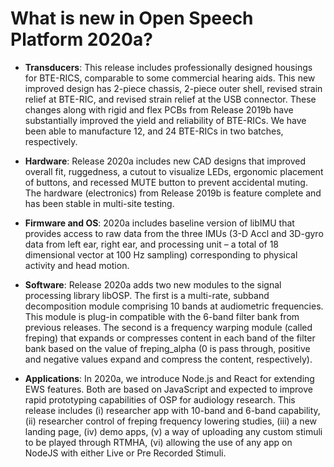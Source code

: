 # What is new in Open Speech Platform 2020a? #
* **Transducers**: This release includes professionally designed housings for BTE-RICS, comparable to some commercial hearing aids. This new improved design has 2-piece chassis, 2-piece outer shell, revised strain relief at BTE-RIC, and revised strain relief at the USB connector. These changes along with rigid and flex PCBs from Release 2019b have substantially improved the yield and reliability of BTE-RICs. We have been able to manufacture 12, and 24 BTE-RICs in two batches, respectively.  

* **Hardware**: Release 2020a includes new CAD designs that improved overall fit, ruggedness, a cutout to visualize LEDs, ergonomic placement of buttons, and recessed MUTE button to prevent accidental muting. The hardware (electronics) from Release 2019b is feature complete and has been stable in multi-site testing.  

* **Firmware and OS**: 2020a includes baseline version of libIMU that provides access to raw data from the three IMUs (3-D Accl and 3D-gyro data from left  ear, right ear, and processing unit – a total of 18 dimensional vector at 100 Hz sampling) corresponding to physical activity and head motion.  

* **Software**: Release 2020a adds two new modules to the signal processing library libOSP. The first is a multi-rate, subband decomposition module comprising 10 bands at audiometric frequencies.  This module is plug-in compatible with the 6-band filter bank from previous releases. The second is a frequency warping module (called freping) that expands or compresses content in each band of the filter bank based on the value of freping_alpha (0 is pass through, positive and negative values expand and compress the content, respectively). 

* **Applications**: In 2020a, we introduce Node.js and React for extending EWS features. Both are based on JavaScript and expected to improve rapid prototyping capabilities of OSP for audiology research. This release includes (i) researcher app with 10-band and 6-band capability, (ii) researcher control of freping frequency lowering studies, (iii) a new landing page, (iv) demo apps, (v) a way of uploading any custom stimuli to be played through RTMHA, (vi) allowing the use of any app on NodeJS with either Live or Pre Recorded Stimuli.  

